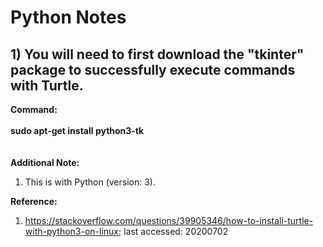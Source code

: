 # Python Notes
## 1) You will need to first download the "tkinter" package to successfully execute commands with Turtle.<br/>
<b>Command:</b><br/>
<br/>
<b>sudo apt-get install python3-tk</b>
<br/>
<br/>
<br/>
<b>Additional Note:</b><br/>
1) This is with Python (version: 3).

<b>Reference:</b><br/>
1) https://stackoverflow.com/questions/39905346/how-to-install-turtle-with-python3-on-linux; last accessed: 20200702

